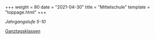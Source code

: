 +++
weight = 80
date = "2021-04-30"
title = "Mittelschule"
template = "toppage.html"
+++

_Jahrgangstufe 5-10_

[Ganztagsklassen](/schullebenseiten/ganztagsklassen/)  
